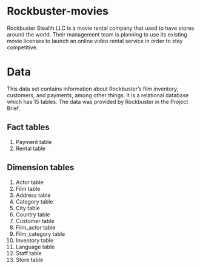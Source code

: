 # Rockbuster-movies
Rockbuster Stealth LLC is a movie rental company that used to have stores around the world. Their management team is planning to use its existing movie licenses to launch an online video rental service in order to stay competitive.
<h1 id="data">Data</h1>
<p>This data set contains information about Rockbuster’s film inventory, customers, and payments, among other things. It is a relational database which has 15 tables. The data was provided by Rockbuster in the Project Brief.</p>
<h2 id="fact-tables">Fact tables</h2>
<ol>
<li>Payment table</li>
<li>Rental table</li>
</ol>
<h2 id="dimension-tables">Dimension tables</h2>
<ol>
<li>Actor table</li>
<li>Film table</li>
<li>Address table</li>
<li>Category table</li>
<li>City table</li>
<li>Country table</li>
<li>Customer table</li>
<li>Film_actor table</li>
<li>Film_category table</li>
<li>Inventory table</li>
<li>Language table</li>
<li>Staff table</li>
<li>Store table</li>
</ol>
